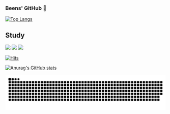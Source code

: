 ### Beens' GitHub 👋

[![Top Langs](https://github-readme-stats.vercel.app/api/top-langs/?username=dabeenkim&layout=compact)](https://github.com/dabeenkim/github-readme-stats)

## Study
<img src="https://img.shields.io/badge/Node.js-339933?style=flat-square&logo=Node.js&logoColor=black"/>  <img src="https://img.shields.io/badge/JavaScript-F7DF1E?style=flat-square&logo=JavaScript&logoColor=white"/>
<img src="https://img.shields.io/badge/TypeScript-3178C6?style=flat-square&logo=TypeScript&logoColor=white"/>

[![Hits](https://hits.seeyoufarm.com/api/count/incr/badge.svg?url=https%3A%2F%2Fgithub.com%2Fdabeenkim&count_bg=%2379C83D&title_bg=%23555555&icon=github.svg&icon_color=%23181717&title=hits&edge_flat=false)](https://hits.seeyoufarm.com)


[![Anurag's GitHub stats](https://github-readme-stats.vercel.app/api?username=dabeenkim)](https://github.com/ekqls6812@naver.com/github-readme-stats)

<!-- [![Solved.ac Profile](http://mazassumnida.wtf/api/v2/generate_badge?boj=ekqls6812)](https://solved.ac/ekqls6812/) -->

![snake gif](https://github.com/dabeenkim/dabeenkim/blob/output/github-contribution-grid-snake.svg)

